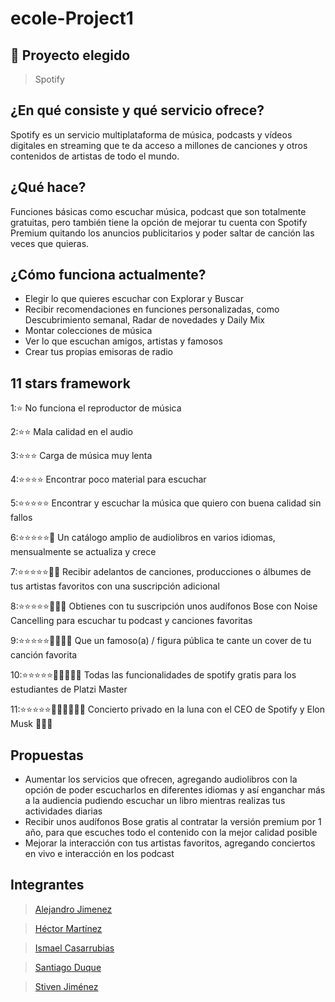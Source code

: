 # ecole-Project1

## 🚀 Proyecto elegido

> Spotify

## ¿En qué consiste y qué servicio ofrece?

Spotify es un servicio multiplataforma de música, podcasts y vídeos digitales en streaming que te da acceso a millones de canciones y otros contenidos de artistas de todo el mundo.

## ¿Qué hace?

Funciones básicas como escuchar música, podcast que son totalmente gratuitas, pero también tiene la opción de mejorar tu cuenta con Spotify Premium quitando los anuncios publicitarios y poder saltar de canción las veces que quieras.

## ¿Cómo funciona actualmente?

* Elegir lo que quieres escuchar con Explorar y Buscar
* Recibir recomendaciones en funciones personalizadas, como Descubrimiento semanal, Radar de novedades y Daily Mix
* Montar colecciones de música
* Ver lo que escuchan amigos, artistas y famosos
* Crear tus propias emisoras de radio

## 11 stars framework

1:⭐ No funciona el reproductor de música

2:⭐⭐ Mala calidad en el audio

3:⭐⭐⭐ Carga de música muy lenta

4:⭐⭐⭐⭐ Encontrar poco material para escuchar

5:⭐⭐⭐⭐⭐ Encontrar y escuchar la música que quiero con buena calidad sin fallos

6:⭐⭐⭐⭐⭐🌟 Un catálogo amplio de audiolibros en varios idiomas, mensualmente se actualiza y crece

7:⭐⭐⭐⭐⭐🌟🌟 Recibir adelantos de canciones, producciones o álbumes de tus artistas favoritos con una suscripción adicional

8:⭐⭐⭐⭐⭐🌟🌟🌟 Obtienes con tu suscripción unos audífonos Bose con Noise Cancelling para escuchar tu podcast y canciones favoritas

9:⭐⭐⭐⭐⭐🌟🌟🌟🌟 Que un famoso(a) / figura pública te cante un cover de tu canción favorita

10:⭐⭐⭐⭐⭐🌟🌟🌟🌟🌟 Todas las funcionalidades de spotify gratis para los estudiantes de Platzi Master

11:⭐⭐⭐⭐⭐🌟🌟🌟🌟🌟🌟 Concierto privado en la luna con el CEO de Spotify y Elon Musk 👩🏽‍🚀

## Propuestas

* Aumentar los servicios que ofrecen, agregando audiolibros con la opción de poder escucharlos en diferentes idiomas y así enganchar más a la audiencia pudiendo escuchar un libro mientras realizas tus actividades diarias
* Recibir unos audífonos Bose gratis al contratar la versión premium por 1 año, para que escuches todo el contenido con la mejor calidad posible
* Mejorar la interacción con tus artistas favoritos, agregando conciertos en vivo e interacción en los podcast

## Integrantes

> [Alejandro Jimenez](https://github.com/alebrij3)

> [Héctor Martínez](https://github.com/hectormr206)

> [Ismael Casarrubias](https://github.com/ism16)

> [Santiago Duque](https://github.com/sd8956)

> [Stiven Jiménez](https://github.com/stivenjimenez)
